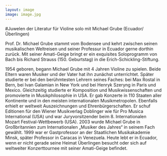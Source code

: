 ```yaml
---
layout: image
image: image.jpg
---
```


\#Juwelen der Literatur für Violine solo mit Michael Grube (Ecuador/ Überlingen)

Prof. Dr. Michael Grube stammt vom Bodensee und kehrt zwischen seinen musikalischen Weltreisen und seiner Professur in Ecuador gerne dorthin zurück. Mit seiner Amati-Geige bringt er ein exquisites Soloprogramm von Bach bis Richard Strauss (150. Geburtstag) in die Erich-Schickling-Stiftung. 

1954 geboren, begann Michael Grube mit 4 Jahren Violine zu spielen. Beide Eltern waren Musiker und der Vater hat ihn zunächst unterrichtet. Später studierte er bei den berühmtesten Lehrern seines Faches: bei Max Rostal in Bern, bei Ivan Galamian in New York und bei Henryk Szeryng in Paris und Mexico. Gleichzeitig studierte er Komposition und Musikwissenschaften und promovierte in Musikphilosophie in USA.
Er gab Konzerte in 110 Staaten aller Kontinente und in den meisten internationalen Musikmetropolen. Ebenfalls erhielt er weltweit Auszeichnungen und Ehrenbürgerschaften. Er schuf Editionen für den Wiener Musikverlag Doblinger wie für Pro Musica International (USA) und war Juryvorsitzender beim 8. Internationalen Mozart Festival-Wettbewerb (USA). 2003 wurde Michael Grube in Großbritannien zum Internationalen „Musiker des Jahres“ in seinem Fach gewählt. 1999 war er Gastprofessor an der Staatlichen Musikakademie Minsk, später Professor in Caracas in Venezuela. Heute lebt er in Ecuador, wenn er nicht gerade seine Heimat Überlingen besucht oder sich auf weltweiter Konzerttournee mit seiner Amati-Geige befindet.
